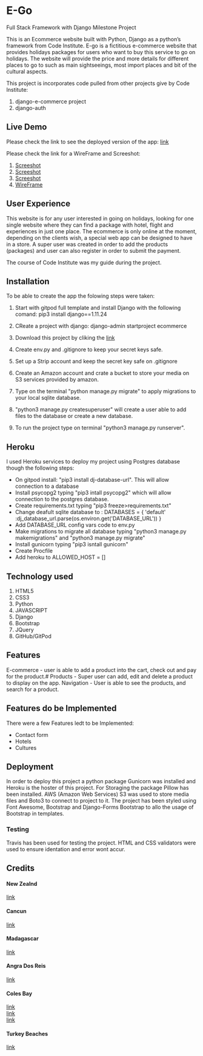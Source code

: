 
# E-Go
Full Stack Framework with Django Milestone Project



This is an Ecommerce website built with Python, Django as a python’s framework from Code Institute.
E-go is a fictitious e-commerce website that provides holidays packages for users who want to buy this service to go on holidays. 
The website will provide the price and more details for different places to go to such as main sightseeings, most import places and bit of the cultural aspects.

This project is incorporates code pulled from other projects give by Code Institute:

1. django-e-commerce project
2. django-auth

## Live Demo
Please check the link to see the deployed version of the app: [link](https://ecommercego.herokuapp.com/)

Please check the link for a WireFrame and Screeshot:
1. [Screeshot](https://ecommercego.s3-eu-west-1.amazonaws.com/static/screeshots/Screenshot1.PNG)
2. [Screeshot](https://ecommercego.s3-eu-west-1.amazonaws.com/static/screeshots/Screenshot2.PNG)
3. [Screeshot](https://ecommercego.s3-eu-west-1.amazonaws.com/static/screeshots/Screenshot3.PNG)
2. [WireFrame](https://ecommercego.s3-eu-west-1.amazonaws.com/static/wireframes/wireframe.jpeg)


## User Experience 

This website is for any user interested in going on holidays, looking for one single website where they can find a package with hotel, flight and experiences in just one place.
The ecommerce is only online at the moment, depending on the clients wish, a special web app can be designed to have in a store.
A super user was created in order to add the products (packages) and user can also register in order to submit the payment.

The course of Code Institute was my guide during the project.

## Installation
To be able to create the app the folowing steps were taken:

1. Start with gitpod full template and install Django with the following comand: pip3 install django==1.11.24

2. CReate a project with django: django-admin startproject ecommerce

3. Download this project by cliking the [link](https://github.com/Pauloa90/e-commerce)

4. Create env.py and .gitignore to keep your secret keys safe.

5. Set up a Strip account and keep the secret key safe on .gitignore

6. Create an Amazon account and crate a bucket to store your media on S3 services provided by amazon.

7. Type on the terminal "python manage.py migrate" to apply migrations to your local sqlite database.

8. "python3 manage.py createsuperuser" will create a user able to add files to the database or create a new database.

9. To run the project type on terminal "python3 manage.py runserver".

## Heroku 
I used Heroku services to deploy my project using Postgres database though the following steps:

- On gitpod install: "pip3 install dj-database-url". This will allow connection to a database
- Install psycopg2 typing "pip3 intall psycopg2" which will allow connection to the postgres database.
- Create requirements.txt typing "pip3 freeze>requirements.txt"
- Change deafult sqlite database to : DATABASES = { 'default' :dj_database_url.parse(os.environ.get('DATABASE_URL')) }
- Add DATABASE_URL config vars code to env.py 
- Make migrations to migrate all database typing "python3 manage.py makemigrations" and "python3 manage.py migrate"
- Install gunicorn typing "pip3 isntall gunicorn"
- Create Procfile 
- Add heroku to ALLOWED_HOST = []

## Technology used

1. HTML5
2. CSS3
3. Python
4. JAVASCRIPT
5. Django
6. Bootstrap
7. JQuery
8. GitHub/GitPod
## Features

E-commerce - user is able to add a product into the cart, check out and pay for the product.#
Products - Super user can add, edit and delete a product to display on the app.
Navigation - User is able to see the products, and search for a product.

## Features do be Implemented
There were a few Features ledt to be Implemented:
- Contact form 
- Hotels
- Cultures

## Deployment
In order to deploy this project a python package Gunicorn was installed and Heroku is the hoster of this project.
For Storaging the package Pillow has been installed. AWS (Amazon Web Services) S3 was used to store media files and Boto3 to connect to project to it.
The project has been styled using Font Awesome, Bootstrap and Django-Forms Bootstrap to allo the usage of Bootstrap in templates.

### Testing
Travis has been used for testing the project.
HTML and CSS validators were used to ensure identation and error wont accur.


## Credits


#### New Zealnd <br/> 
[link](https://www.newzealand.com/in/nature-and-wildlife/)<br/>


#### Cancun <br/>
[link](https://www.mexicancaribbean.travel/cancun/)<br/>

#### Madagascar <br/>
[link](https://www.booking.com/hotel/mg/heure-bleue.html)<br/>

#### Angra Dos Reis <br/>
[link](https://media-cdn.tripadvisor.com/media/photo-s/0f/73/be/04/img-20170423-125021-360.jpg)<br/>

#### Coles Bay <br/>
[link](https://en.wikipedia.org/wiki/Coles_Bay,_Tasmania)<br/>
[link](https://cdn.broadsheet.com.au/cache/ba/f0/baf05ddfb005ae00d701ec6a69abb59e.jpg)<br/>
[link](https://www.cntraveler.com/galleries/2015-12-18/the-10-best-beaches-in-australia)<br/>

#### Turkey Beaches <br/>
[link](https://travelaway.me/best-beaches-turkey/)<br/>




